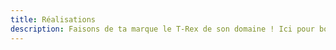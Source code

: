 ```yaml
---
title: Réalisations
description: Faisons de ta marque le T-Rex de son domaine ! Ici pour booster ta présence en ligne avec stratégie et créativité. Pas de bla-bla, juste des stratégies concrètes et des contenus percutants. Que ce soit pour définir ta stratégie sur les réseaux sociaux ou créer des contenus SEO qui captent l'attention, je m'assure que ta marque se démarque. Explore mon portefolio pour voir comment on peut propulser ensemble ton projet vers de nouveaux sommets. Prêt à laisser une empreinte digitale indélébile ?
---
```


